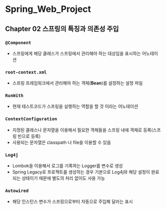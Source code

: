 # Spring_Web_Project

## Chapter 02 스프링의 특징과 의존성 주입
### `@Component`
- 스프링에게 해당 클래스가 스프링에서 관리해야 하는 대상임을 표시하는 어노테이션

### `root-context.xml`
- 스프링 프레임워크에서 관리해야 하는 객체(**Bean**)를 설정하는 설정 파일

### `RunWith` 
-  현재 테스트코드가 스프링을 실행하는 역할을 할 것 이라는 어노테이션

### `ContextConfiguration`
- 지정된 클래스나 문자열을 이용해서 필요한 객체들을 스프링 내에 객체로 등록(스프링 빈으로 등록)
- 사용되는 문자열은 classpath 나 file을 이용할 수 있음

### `Log4j` 
- Lombok을 이용해서 로그를 기록하는 Logger를 변수로 생성
- Spring Legacy로 프로젝트를 생성하는 경우 기본으로 Log4j와 해당 설정이 완료되는 상태이기 때문에 별도의 처리 없이도 사용 가능

### `Autowired`
- 해당 인스턴스 변수가 스프링으로부터 자동으로 주입해 달라는 표시
